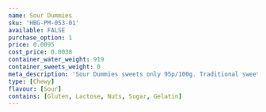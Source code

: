 ```yaml
---
name: Sour Dummies
sku: 'HBG-PM-053-01'
available: FALSE
purchase_option: 1
price: 0.0095
cost_price: 0.0038
container_water_weight: 919
container_sweets_weight: 0
meta_description: 'Sour Dummies sweets only 95p/100g. Traditional sweets and more at Humbugs Confectionery Store. Specialists in satisfying your sweet tooth!'
type: [Chewy]
flavour: [Sour]
contains: [Gluten, Lactose, Nuts, Sugar, Gelatin]
---
```

